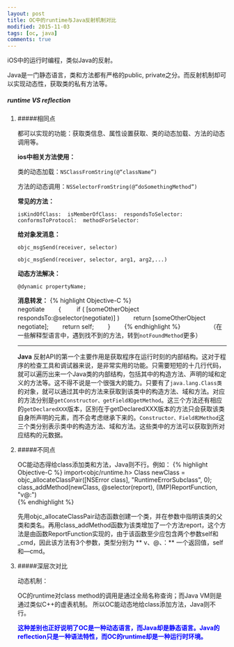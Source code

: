 ```yaml
---
layout: post
title: OC中的runtime与Java反射机制对比
modified: 2015-11-03
tags: [oc, java]
comments: true
---
```


iOS中的运行时编程，类似Java的反射。

Java是一门静态语言，类和方法都有严格的public, private之分。而反射机制却可以实现动态性，获取类的私有方法等。

##### runtime VS reflection

1. #####相同点

	都可以实现的功能：获取类信息、属性设置获取、类的动态加载、方法的动态调用等。
	
	**ios中相关方法使用：**
	
	类的动态加载：`NSClassFromString(@“className”)`
	
	方法的动态调用：`NSSelectorFromString(@“doSomethingMethod”)`
	
	<!--more-->
	
	**常见的方法：**
	
	`isKindOfClass:  isMemberOfClass:  respondsToSelector: conformsToProtocol:  methodForSelector: `
	
	**给对象发消息：**
	
	`objc_msgSend(receiver, selector)`
	
	`objc_msgSend(receiver, selector, arg1, arg2,...)`
	
	**动态方法解决：**
	
	`@dynamic propertyName;`
	
	**消息转发：**
	{% highlight Objective-C %}  
	negotiate
　　{
   　　 if ( [someOtherObject respondsTo:@selector(negotiate)] )
        　　return [someOtherObject negotiate];
    　　return self;
　　}
　　{% endhighlight %}
　　
　　
（在一些解释型语言中，遇到找不到的方法，转到`notFoundMethod`更多）
	<hr>
	
	__Java__ 反射API的第一个主要作用是获取程序在运行时刻的内部结构。这对于程序的检查工具和调试器来说，是非常实用的功能。只需要短短的十几行代码，就可以遍历出来一个Java类的内部结构，包括其中的构造方法、声明的域和定义的方法等。这不得不说是一个很强大的能力。只要有了`java.lang.Class类` 的对象，就可以通过其中的方法来获取到该类中的构造方法、域和方法。对应的方法分别是`getConstructor、getField和getMethod`。这三个方法还有相应的`getDeclaredXXX`版本，区别在于getDeclaredXXX版本的方法只会获取该类自身所声明的元素，而不会考虑继承下来的。`Constructor、Field和Method`这三个类分别表示类中的构造方法、域和方法。这些类中的方法可以获取到所对应结构的元数据。
	
	
2. #####不同点
 
	OC能动态得给class添加类和方法，Java则不行。例如：
	{% highlight Objective-C %}	
	import<objc/runtime.h>
	Class newClass = objc_allocateClassPair([NSError class], "RuntimeErrorSubclass", 0);
	class_addMethod(newClass, @selector(report), (IMP)ReportFunction, "v@:")  
	{% endhighlight %}
	
	先用objc_allocateClassPair动态函数创建一个类，并在参数中指明该类的父类和类名。再用class_addMethod函数为该类增加了一个方法report，这个方法是由函数ReportFunction实现的，由于该函数至少应包含两个参数self和_cmd，因此该方法有3个参数，类型分别为 ** v、@、：** 一个返回值，self和—cmd。
	
3. #####深层次对比
	
	动态机制：
	
	OC的runtime对class method的调用是通过全局名称查询；而Java VM则是通过类似C++的虚表机制。 所以OC能动态地给class添加方法，Java则不行。
	
	<font color="blue"> <strong>这种差别也正好说明了OC是一种动态语言，而Java却是静态语言。Java的reflection只是一种语法特性，而OC的runtime却是一种运行时环境。</strong> </font>

<br/><br/>















